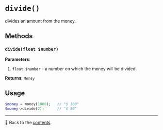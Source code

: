 # `divide()`

divides an amount from the money.

## Methods

### `divide(float $number)`
**Parameters**:
1. `float $number` - a number on which the money will be divided.

**Returns**: `Money`

## Usage

```php
$money = money(1000);   // "$ 100"
$money->divide(2);      // "$ 50"
```

---

📌 Back to the [contents](/README.md#table-of-contents).